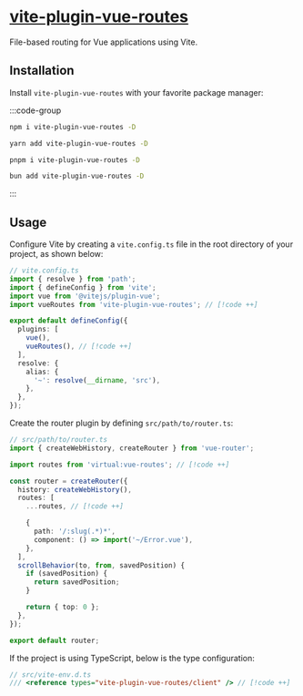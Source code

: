 # [vite-plugin-vue-routes](https://github.com/Vanilla-IceCream/vite-plugin-vue-routes)

File-based routing for Vue applications using Vite.

## Installation

Install `vite-plugin-vue-routes` with your favorite package manager:

:::code-group

```sh [npm]
npm i vite-plugin-vue-routes -D
```

```sh [Yarn]
yarn add vite-plugin-vue-routes -D
```

```sh [pnpm]
pnpm i vite-plugin-vue-routes -D
```

```sh [Bun]
bun add vite-plugin-vue-routes -D
```

:::

## Usage

Configure Vite by creating a `vite.config.ts` file in the root directory of your project, as shown below:

```ts
// vite.config.ts
import { resolve } from 'path';
import { defineConfig } from 'vite';
import vue from '@vitejs/plugin-vue';
import vueRoutes from 'vite-plugin-vue-routes'; // [!code ++]

export default defineConfig({
  plugins: [
    vue(),
    vueRoutes(), // [!code ++]
  ],
  resolve: {
    alias: {
      '~': resolve(__dirname, 'src'),
    },
  },
});
```

Create the router plugin by defining `src/path/to/router.ts`:

```ts
// src/path/to/router.ts
import { createWebHistory, createRouter } from 'vue-router';

import routes from 'virtual:vue-routes'; // [!code ++]

const router = createRouter({
  history: createWebHistory(),
  routes: [
    ...routes, // [!code ++]

    {
      path: '/:slug(.*)*',
      component: () => import('~/Error.vue'),
    },
  ],
  scrollBehavior(to, from, savedPosition) {
    if (savedPosition) {
      return savedPosition;
    }

    return { top: 0 };
  },
});

export default router;
```

If the project is using TypeScript, below is the type configuration:

```ts
// src/vite-env.d.ts
/// <reference types="vite-plugin-vue-routes/client" /> // [!code ++]
```
